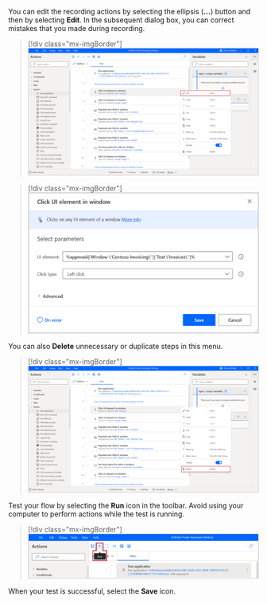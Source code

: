 You can edit the recording actions by selecting the ellipsis (**...**) button and then by selecting **Edit**. In the subsequent dialog box, you can correct mistakes that you made during recording.

> [!div class="mx-imgBorder"]
> [![Screenshot of the edit feature in the ellipsis menu.](../media/edit-step-ellipsis.png)](../media/edit-step-ellipsis.png#lightbox)

> [!div class="mx-imgBorder"]
> [![Screenshot of the UI element parameters with Save button.](../media/edit-step-dialog.png)](../media/edit-step-dialog.png#lightbox)

You can also **Delete** unnecessary or duplicate steps in this menu.

> [!div class="mx-imgBorder"]
> [![Screenshot of the Delete feature in the ellipsis menu.](../media/delete-step.png)](../media/delete-step.png#lightbox)

Test your flow by selecting the **Run** icon in the toolbar. Avoid using your computer to perform actions while the test is running.

> [!div class="mx-imgBorder"]
> [![Screenshot of Run test feature from the toolbar.](../media/run-test.png)](../media/run-test.png#lightbox)

When your test is successful, select the **Save** icon.
